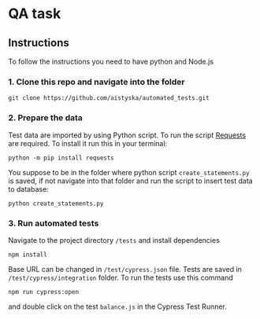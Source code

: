 # QA task

## Instructions
To follow the instructions you need to have python and Node.js
### 1. Clone this repo and navigate into the folder
```
git clone https://github.com/aistyska/automated_tests.git
```
### 2. Prepare the data
Test data are imported by using Python script.
To run the script [Requests](https://requests.readthedocs.io/en/latest/user/quickstart/) are required. 
To install it run this in your terminal:
```
python -m pip install requests
```
You suppose to be in the folder where python script `create_statements.py` is saved, if not navigate into that folder and run the script to insert test data to database:
```
python create_statements.py
```
### 3. Run automated tests
Navigate to the project directory `/tests` and install dependencies
```
npm install
```
Base URL can be changed in `/test/cypress.json` file.
Tests are saved in `/test/cypress/integration` folder.
To run the tests use this command
```
npm run cypress:open
```
and double click on the test `balance.js` in the Cypress Test Runner.